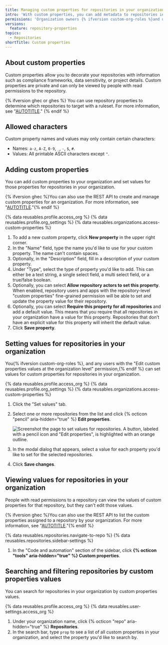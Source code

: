 ```yaml
---
title: Managing custom properties for repositories in your organization
intro: 'With custom properties, you can add metadata to repositories in your organization. You can use those properties to target repositories with rulesets.'
permissions: 'Organization owners {% ifversion custom-org-roles %}and users with the "Manage the organization''s custom properties definitions" permission {% endif %}can add and set a custom property schema at the organization level.'
versions:
  feature: repository-properties
topics:
  - Repositories
shortTitle: Custom properties
---
```


## About custom properties

Custom properties allow you to decorate your repositories with information such as compliance frameworks, data sensitivity, or project details. Custom properties are private and can only be viewed by people with read permissions to the repository.

{% ifversion ghec or ghes %}
You can use repository properties to determine which repositories to target with a ruleset. For more information, see "[AUTOTITLE](/organizations/managing-organization-settings/creating-rulesets-for-repositories-in-your-organization#targeting-repositories-by-properties-in-your-organization)."
{% endif %}

## Allowed characters

Custom property names and values may only contain certain characters:

* Names: `a-z`, `A-Z`, `0-9`, `_`, `-`, `$`, `#`.
* Values: All printable ASCII characters except `"`.

## Adding custom properties

You can add custom properties to your organization and set values for those properties for repositories in your organization.

{% ifversion ghec %}You can also use the REST API to create and manage custom properties for an organization. For more information, see "[AUTOTITLE](/rest/orgs/custom-properties)."{% endif %}

{% data reusables.profile.access_org %}
{% data reusables.profile.org_settings %}
{% data reusables.organizations.access-custom-properties %}
1. To add a new custom property, click **New property** in the upper right corner.
1. In the "Name" field, type the name you'd like to use for your custom property. The name can't contain spaces.
1. Optionally, in the "Description" field, fill in a description of your custom property.
1. Under "Type", select the type of property you'd like to add. This can either be a text string, a single select field, a multi select field, or a true/false boolean.
1. Optionally, you can select **Allow repository actors to set this property**. When enabled, repository users and apps with the repository-level "custom properties" fine-grained permission will be able to set and update the property value for their repository.
1. Optionally, you can select **Require this property for all repositories** and add a default value. This means that you require that all repositories in your organization have a value for this property. Repositories that don’t have an explicit value for this property will inherit the default value.
1. Click **Save property**.

## Setting values for repositories in your organization

You{% ifversion custom-org-roles %}, and any users with the "Edit custom properties values at the organization level" permission,{% endif %} can set values for custom properties for repositories in your organization.

{% data reusables.profile.access_org %}
{% data reusables.profile.org_settings %}
{% data reusables.organizations.access-custom-properties %}
1. Click the "Set values" tab.
1. Select one or more repositories from the list and click {% octicon "pencil" aria-hidden="true" %} **Edit properties**.

    ![Screenshot the page to set values for repositories. A button, labeled with a pencil icon and "Edit properties", is highlighted with an orange outline.](/assets/images/help/repository/edit-properties.png)

1. In the modal dialog that appears, select a value for each property you'd like to set for the selected repositories.
1. Click **Save changes**.

## Viewing values for repositories in your organization

People with read permissions to a repository can view the values of custom properties for that repository, but they can't edit those values.

{% ifversion ghec %}You can also use the REST API to list the custom properties assigned to a repository by your organization. For more information, see "[AUTOTITLE](/rest/repos/custom-properties)."{% endif %}

{% data reusables.repositories.navigate-to-repo %}
{% data reusables.repositories.sidebar-settings %}
1. In the "Code and automation" section of the sidebar, click **{% octicon "tools" aria-hidden="true" %} Custom properties**.

## Searching and filtering repositories by custom properties values

You can search for repositories in your organization by custom properties values.

{% data reusables.profile.access_org %}
{% data reusables.user-settings.access_org %}
1. Under your organization name, click {% octicon "repo" aria-hidden="true" %} **Repositories**.
1. In the search bar, type `prop` to see a list of all custom properties in your organization, and select the property you'd like to search by.
